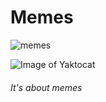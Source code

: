 # Memes

![memes](https://www.morningstar.co.uk/static/UploadManager/Assets/Meme%202.png)

![Image of Yaktocat](https://octodex.github.com/images/yaktocat.png)
###### It's about memes

